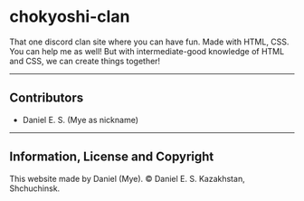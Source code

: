 # chokyoshi-clan

That one discord clan site where you can have fun. Made with HTML, CSS.
You can help me as well! But with intermediate-good knowledge of HTML and CSS, we can create things together!

---

## Contributors
- Daniel E. S. (Mye as nickname)

---

## Information, License and Copyright
This website made by Daniel (Mye).
© Daniel E. S. Kazakhstan, Shchuchinsk.
